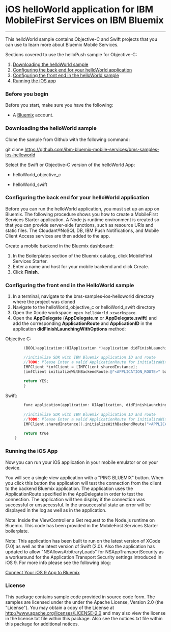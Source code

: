 # iOS helloWorld application for IBM MobileFirst Services on IBM Bluemix
---
This helloWorld sample contains Objective-C and Swift projects that you can use to learn more about Bluemix Mobile Services.

Sections covered to use the helloPush sample for Objective-C:

1. [Downloading the helloWorld sample](#downloading-the-helloworld-sample)
2. [Configuring the back end for your helloWorld application](#configuring-the-back-end-for-your-helloworld-application)
3. [Configuring the front end in the helloWorld sample](#configuring-the-front-end-in-the-helloworld-sample)
4. [Running the iOS app](#running-the-ios-app)
 
### Before you begin
Before you start, make sure you have the following:

- A [Bluemix](http://bluemix.net) account.

### Downloading the helloWorld sample
Clone the sample from Github with the following command:

git clone https://github.com/ibm-bluemix-mobile-services/bms-samples-ios-helloworld

Select the Swift or Objective-C version of the helloWorld App:

- helloWorld_objective_c

- helloWorld_swift

### Configuring the back end for your helloWorld application
Before you can run the helloWorld application, you must set up an app on Bluemix.  The following procedure shows you how to create a MobileFirst Services Starter application. A Node.js runtime environment is created so that you can provide server-side functions, such as resource URIs and static files. The Cloudant®NoSQL DB, IBM Push Notifications, and Mobile Client Access services are then added to the app.

Create a mobile backend in the  Bluemix dashboard:

1.	In the Boilerplates section of the Bluemix catalog, click MobileFirst Services Starter.
2.	Enter a name and host for your mobile backend and click Create.
3.	Click **Finish**.

### Configuring the front end in the HelloWorld sample
1. In a terminal, navigate to the bms-samples-ios-helloworld directory where the project was cloned
2. Navigate to the helloWorld_objective_c or helloWorld_swift directory
3. Open the Xcode workspace: `open helloWorld.xcworkspace`.
4. Open the **AppDelegate** (**AppDelegate.m** or **AppDelegate.swift**) and add the corresponding **ApplicationRoute** and
    **ApplicationID** in the application **didFinishLaunchingWithOptions** method:


Objective C:
```objective-c
		(BOOL)application:(UIApplication *)application didFinishLaunchingWithOptions:(NSDictionary *)launchOptions {

		//initialize SDK with IBM Bluemix application ID and route
		//TODO: Please Enter a valid ApplicationRoute for initializaWithBacken Route and a valid ApplicationId for backenGUID
		IMFClient *imfClient = [IMFClient sharedInstance];
		[imfClient initializeWithBackendRoute:@"<APPLICATION_ROUTE>" backendGUID:@"<APPLICATION_ID>"];			
		
		return YES;
		}
```

Swift:
```objective-c
		func application(application: UIApplication, didFinishLaunchingWithOptions launchOptions: [NSObject: AnyObject]?) -> Bool {
			
        //initialize SDK with IBM Bluemix application ID and route
        //TODO: Please Enter a valid ApplicationRoute for initializaWithBackendRoute and a valid ApplicationId for backenGUID
        IMFClient.sharedInstance().initializeWithBackendRoute("<APPLICATION_ROUTE>", backendGUID: "<APPLICATION_ID>")

        return true
    }
```
		

		
### Running the iOS App
Now you can run your iOS application in your mobile emulator or on your device.

You will see a single view application with a "PING BLUEMIX" button. When you click this button the application will test the connection from the client to the backend Bluemix application. The application uses the ApplicationRoute specified in the AppDelegate in order to test the connection. The application will then display if the connection was successful or unsuccessful. In the unsuccessful state an error will be displayed in the log as well as in the application. 

Note: Inside the ViewController a Get request to the Node.js runtime on Bluemix. This code has been provided in the MobileFirst Services Starter boilerplate.


Note: This application has been built to run on the latest version of XCode (7.0) as well as the latest version of Swift (2.0). Also the application has updated to allow "NSAllowsArbitraryLoads" for NSAppTransportSecurity as a workaround for the Application Transport Security settings introduced in iOS 9. For more info please see the following blog:

[Connect Your iOS 9 App to Bluemix](https://developer.ibm.com/bluemix/2015/09/16/connect-your-ios-9-app-to-bluemix/)

### License
This package contains sample code provided in source code form. The samples are licensed under the under the Apache License, Version 2.0 (the "License"). You may obtain a copy of the License at http://www.apache.org/licenses/LICENSE-2.0 and may also view the license in the license.txt file within this package. Also see the notices.txt file within this package for additional notices.
